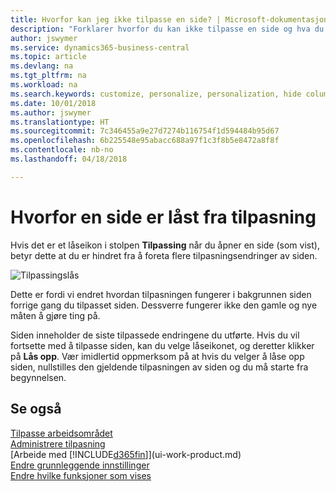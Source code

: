 ```yaml
---
title: Hvorfor kan jeg ikke tilpasse en side? | Microsoft-dokumentasjon
description: "Forklarer hvorfor du kan ikke tilpasse en side og hva du kan gjøre for å låse den opp slik at du kan tilpasse den."
author: jswymer
ms.service: dynamics365-business-central
ms.topic: article
ms.devlang: na
ms.tgt_pltfrm: na
ms.workload: na
ms.search.keywords: customize, personalize, personalization, hide columns, remove fields, move fields
ms.date: 10/01/2018
ms.author: jswymer
ms.translationtype: HT
ms.sourcegitcommit: 7c346455a9e27d7274b116754f1d594484b95d67
ms.openlocfilehash: 6b225548e95abacc688a97f1c3f8b5e8472a8f8f
ms.contentlocale: nb-no
ms.lasthandoff: 04/18/2018

---
```

# <a name="why-a-page-is-locked-from-personalizing"></a>Hvorfor en side er låst fra tilpasning
Hvis det er et låseikon i stolpen **Tilpassing** når du åpner en side (som vist), betyr dette at du er hindret fra å foreta flere tilpasningsendringer av siden.

![Tilpassingslås](media/personalization-locked.png "Tilpassingslås")

Dette er fordi vi endret hvordan tilpasningen fungerer i bakgrunnen siden forrige gang du tilpasset siden. Dessverre fungerer ikke den gamle og nye måten å gjøre ting på.

Siden inneholder de siste tilpassede endringene du utførte. Hvis du vil fortsette med å tilpasse siden, kan du velge låseikonet, og deretter klikker på **Lås opp**. Vær imidlertid oppmerksom på at hvis du velger å låse opp siden, nullstilles den gjeldende tilpasningen av siden og du må starte fra begynnelsen.


## <a name="see-also"></a>Se også
[Tilpasse arbeidsområdet](ui-personalization-manage.md)  
[Administrere tilpasning](ui-personalization-manage.md)  
[Arbeide med [!INCLUDE[d365fin](includes/d365fin_md.md)]](ui-work-product.md)  
[Endre grunnleggende innstillinger](ui-change-basic-settings.md)  
[Endre hvilke funksjoner som vises](ui-experiences.md)  

